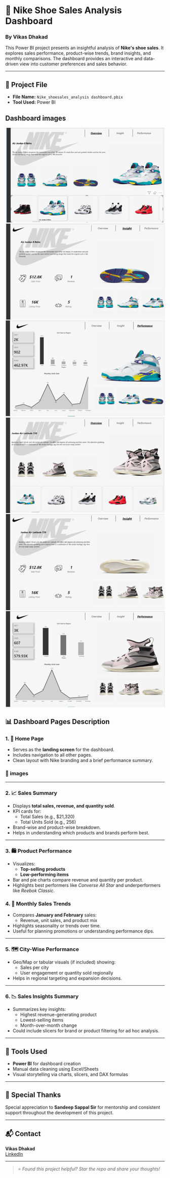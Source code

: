 # 👟 Nike Shoe Sales Analysis Dashboard
### By Vikas Dhakad

This Power BI project presents an insightful analysis of **Nike's shoe sales**. It explores sales performance, product-wise trends, brand insights, and monthly comparisons. The dashboard provides an interactive and data-driven view into customer preferences and sales behavior.

---

## 📁 Project File

- **File Name:** `Nike_shoesales_analysis dashboard.pbix`
- **Tool Used:** Power BI
## Dashboard images
![Dashboard Home](https://github.com/vikas98SSS/Nike_shoes-Sales-Analysis-Dashboard/blob/main/shoesales%201.PNG)
![Dashboard Home](https://github.com/vikas98SSS/Nike_shoes-Sales-Analysis-Dashboard/blob/main/shoesales%202.PNG)
![Dashboard Home](https://github.com/vikas98SSS/Nike_shoes-Sales-Analysis-Dashboard/blob/main/shoesales%203.PNG)
![Dashboard Home](https://github.com/vikas98SSS/Nike_shoes-Sales-Analysis-Dashboard/blob/main/shoesales%204.PNG)
![Dashboard Home](https://github.com/vikas98SSS/Nike_shoes-Sales-Analysis-Dashboard/blob/main/shoesales%205.PNG)
![Dashboard Home](https://github.com/vikas98SSS/Nike_shoes-Sales-Analysis-Dashboard/blob/main/shoesales%206.PNG)

## 📊 Dashboard Pages Description

### 1. 📌 Home Page

- Serves as the **landing screen** for the dashboard.
- Includes navigation to all other pages.
- Clean layout with Nike branding and a brief performance summary.
### 📌 images

---

### 2. 📈 Sales Summary

- Displays **total sales, revenue, and quantity sold**.
- KPI cards for:
  - Total Sales (e.g., $21,320)
  - Total Units Sold (e.g., 256)
- Brand-wise and product-wise breakdown.
- Helps in understanding which products and brands perform best.

---

### 3. 🛍️ Product Performance

- Visualizes:
  - **Top-selling products**
  - **Low-performing items**
- Bar and pie charts compare revenue and quantity per product.
- Highlights best performers like *Converse All Star* and underperformers like *Reebok Classic*.

### 4. 📅 Monthly Sales Trends

- Compares **January and February** sales:
  - Revenue, unit sales, and product mix
- Highlights seasonality or trends over time.
- Useful for planning promotions or understanding performance dips.

---

### 5. 🗺️ City-Wise Performance

- Geo/Map or tabular visuals (if included) showing:
  - Sales per city
  - User engagement or quantity sold regionally
- Helps in regional targeting and expansion decisions.

---

### 6. 📉 Sales Insights Summary

- Summarizes key insights:
  - Highest revenue-generating product
  - Lowest-selling items
  - Month-over-month change
- Could include slicers for brand or product filtering for ad hoc analysis.

---

## 🧰 Tools Used

- **Power BI** for dashboard creation
- Manual data cleaning using Excel/Sheets
- Visual storytelling via charts, slicers, and DAX formulas

---

## 🙏 Special Thanks

Special appreciation to **Sandeep Sappal Sir** for mentorship and consistent support throughout the development of this project.

---

## 📬 Contact

**Vikas Dhakad**  
[LinkedIn](https://www.linkedin.com/in/vikas-dhakad-1b5472223/)

---

> ⭐ *Found this project helpful? Star the repo and share your thoughts!*
